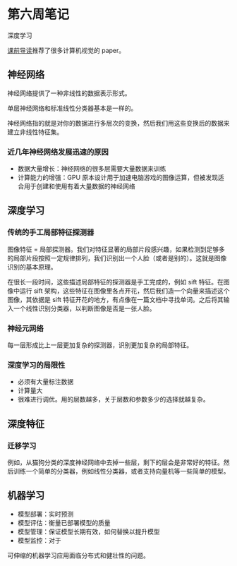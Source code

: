 # 第六周笔记

深度学习

[课前导读](https://www.coursera.org/learn/ml-foundations/supplement/lVBJT/slides-presented-in-this-module)推荐了很多计算机视觉的 paper。

## 神经网络

神经网络提供了一种非线性的数据表示形式。

单层神经网络和标准线性分类器基本是一样的。

神经网络指的就是对你的数据进行多层次的变换，然后我们用这些变换后的数据来建立非线性特征集。

### 近几年神经网络发展迅速的原因

* 数据大量增长：神经网络的很多层需要大量数据来训练
* 计算能力的增强：GPU 原本设计用于加速电脑游戏的图像运算，但被发现适合用于创建和使用有着大量数据的神经网络

## 深度学习

### 传统的手工局部特征探测器

图像特征 = 局部探测器。我们对特征显著的局部片段感兴趣，如果检测到足够多的局部片段按照一定规律排列，我们识别出一个人脸（或者是别的）。这就是图像识别的基本原理。

在很长一段时间，这些描述局部特征的探测器是手工完成的，例如 sift 特征。在图像中运行 sift 架构，这些特征在图像里各点开花，然后我们造一个向量来描述这个图像，其依据是 sift 特征开花的地方，有点像在一篇文档中寻找单词。之后将其输入一个线性识别分类器，以判断图像是否是一张人脸。

### 神经元网络

每一层形成比上一层更加复杂的探测器，识别更加复杂的局部特征。

### 深度学习的局限性

* 必须有大量标注数据
* 计算量大
* 很难进行调优。用的层数越多，关于层数和参数多少的选择就越复杂。

## 深度特征

### 迁移学习

例如，从猫狗分类的深度神经网络中去掉一些层，剩下的层会是非常好的特征。然后训练一个简单的分类器，例如线性分类器，或者支持向量机等一些简单的模型。

## 机器学习

* 模型部署：实时预测
* 模型评估：衡量已部署模型的质量
* 模型管理：保证模型长期有效，如何替换以提升模型
* 模型监控：对于

可伸缩的机器学习应用面临分布式和健壮性的问题。